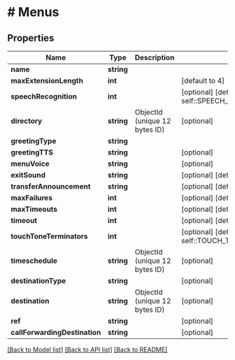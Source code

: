 # # Menus

## Properties

Name | Type | Description | Notes
------------ | ------------- | ------------- | -------------
**name** | **string** |  |
**maxExtensionLength** | **int** |  | [default to 4]
**speechRecognition** | **int** |  | [optional] [default to self::SPEECH_RECOGNITION_0]
**directory** | **string** | ObjectId (unique 12 bytes ID) | [optional]
**greetingType** | **string** |  |
**greetingTTS** | **string** |  | [optional]
**menuVoice** | **string** |  | [optional]
**exitSound** | **string** |  | [optional] [default to 'default']
**transferAnnouncement** | **string** |  | [optional] [default to 'default']
**maxFailures** | **int** |  | [optional] [default to 3]
**maxTimeouts** | **int** |  | [optional] [default to 3]
**timeout** | **int** |  | [optional] [default to 10]
**touchToneTerminators** | **int** |  | [optional] [default to self::TOUCH_TONE_TERMINATORS_1]
**timeschedule** | **string** | ObjectId (unique 12 bytes ID) | [optional]
**destinationType** | **string** |  | [optional]
**destination** | **string** | ObjectId (unique 12 bytes ID) | [optional]
**ref** | **string** |  | [optional]
**callForwardingDestination** | **string** |  | [optional]

[[Back to Model list]](../../README.md#models) [[Back to API list]](../../README.md#endpoints) [[Back to README]](../../README.md)
